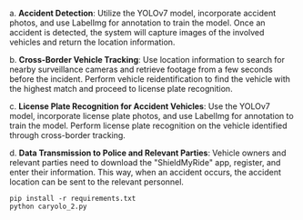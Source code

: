 a. **Accident Detection**: Utilize the YOLOv7 model, incorporate accident photos, and use LabelImg for annotation to train the model. Once an accident is detected, the system will capture images of the involved vehicles and return the location information.

b. **Cross-Border Vehicle Tracking**: Use location information to search for nearby surveillance cameras and retrieve footage from a few seconds before the incident. Perform vehicle reidentification to find the vehicle with the highest match and proceed to license plate recognition.

c. **License Plate Recognition for Accident Vehicles**: Use the YOLOv7 model, incorporate license plate photos, and use LabelImg for annotation to train the model. Perform license plate recognition on the vehicle identified through cross-border tracking.

d. **Data Transmission to Police and Relevant Parties**: Vehicle owners and relevant parties need to download the "ShieldMyRide" app, register, and enter their information. This way, when an accident occurs, the accident location can be sent to the relevant personnel.

  `pip install -r requirements.txt`<br>
  `python caryolo_2.py`
